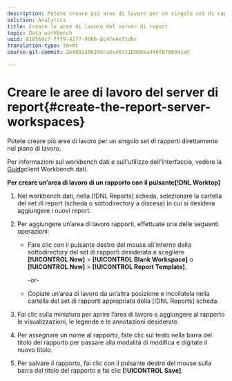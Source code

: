 ```yaml
---
description: Potete creare più aree di lavoro per un singolo set di rapporti direttamente nel piano di lavoro.
solution: Analytics
title: Creare le aree di lavoro del server di report
topic: Data workbench
uuid: 818569c7-fff9-4277-996b-8c47e4ef1dbc
translation-type: tm+mt
source-git-commit: 2e4991206394ca0c463210990ea44dfb700341a5

---
```



# Creare le aree di lavoro del server di report{#create-the-report-server-workspaces}

Potete creare più aree di lavoro per un singolo set di rapporti direttamente nel piano di lavoro.

Per informazioni sul workbench dati e sull&#39;utilizzo dell&#39;interfaccia, vedere la [Guida](https://docs.adobe.com/content/help/en/data-workbench/using/client/t-open-ins.html)client Workbench dati.

**Per creare un’area di lavoro di un rapporto con il pulsante[!DNL Worktop]**

1. Nel workbench dati, nella [!DNL Reports] scheda, selezionare la cartella del set di report (scheda o sottodirectory a discesa) in cui si desidera aggiungere i nuovi report.
1. Per aggiungere un’area di lavoro rapporti, effettuate una delle seguenti operazioni:

   * Fare clic con il pulsante destro del mouse all&#39;interno della sottodirectory del set di rapporti desiderata e scegliere **[!UICONTROL New]** > **[!UICONTROL Blank Workspace]** o **[!UICONTROL New]** > **[!UICONTROL Report Template]**.

      -or-

   * Copiate un’area di lavoro da un’altra posizione e incollatela nella cartella del set di rapporti appropriata della [!DNL Reports] scheda.

1. Fai clic sulla miniatura per aprire l’area di lavoro e aggiungere al rapporto le visualizzazioni, le legende e le annotazioni desiderate.
1. Per assegnare un nome al rapporto, fate clic sul testo nella barra del titolo del rapporto per passare alla modalità di modifica e digitate il nuovo titolo.
1. Per salvare il rapporto, fai clic con il pulsante destro del mouse sulla barra del titolo del rapporto e fai clic **[!UICONTROL Save]**.
